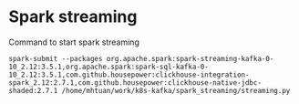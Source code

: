 # Spark streaming

Command to start spark streaming

```
spark-submit --packages org.apache.spark:spark-streaming-kafka-0-10_2.12:3.5.1,org.apache.spark:spark-sql-kafka-0-10_2.12:3.5.1,com.github.housepower:clickhouse-integration-spark_2.12:2.7.1,com.github.housepower:clickhouse-native-jdbc-shaded:2.7.1 /home/mhtuan/work/k8s-kafka/spark_streaming/streaming.py
```